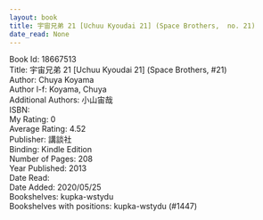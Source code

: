 ```yaml
---
layout: book
title: 宇宙兄弟 21 [Uchuu Kyoudai 21] (Space Brothers,  no. 21)
date_read: None
---
```


Book Id: 18667513<br />
Title: 宇宙兄弟 21 [Uchuu Kyoudai 21] (Space Brothers, #21)<br />
Author: Chuya Koyama<br />
Author l-f: Koyama, Chuya<br />
Additional Authors: 小山宙哉<br />
ISBN: <br />
My Rating: 0<br />
Average Rating: 4.52<br />
Publisher: 講談社<br />
Binding: Kindle Edition<br />
Number of Pages: 208<br />
Year Published: 2013<br />
Date Read: <br />
Date Added: 2020/05/25<br />
Bookshelves: kupka-wstydu<br />
Bookshelves with positions: kupka-wstydu (#1447)<br />

